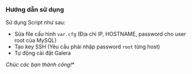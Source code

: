 ### Hướng dẫn sử dụng

Sử dụng Script như sau:

- Sửa file cấu hình `var.cfg` (Địa chỉ IP, HOSTNAME, password cho user root của MySQL)
- Tạo key SSH (Yêu cầu phải nhập password `root` từng host)
- Tự động cài đặt Galera

*Chúc các bạn thành công!**